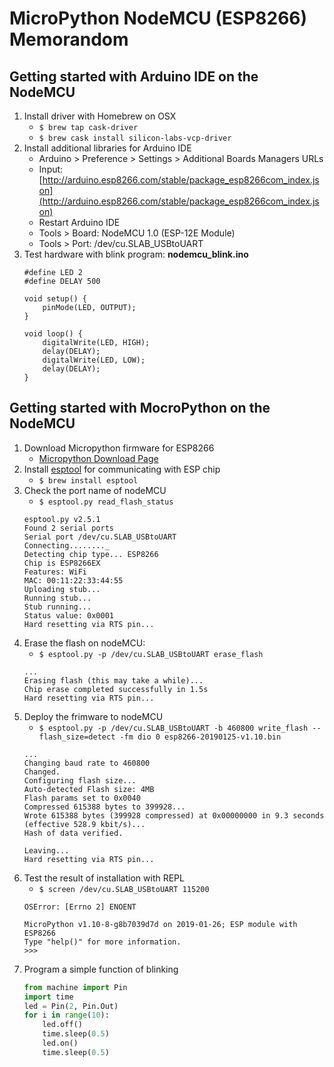 # MicroPython NodeMCU (ESP8266) Memorandom

## Getting started with Arduino IDE on the NodeMCU
1. Install driver with Homebrew on OSX
    * `$ brew tap cask-driver`
    * `$ brew cask install silicon-labs-vcp-driver`
2. Install additional libraries for Arduino IDE
    * Arduino > Preference > Settings > Additional Boards Managers URLs
    * Input: [http://arduino.esp8266.com/stable/package_esp8266com_index.json](http://arduino.esp8266.com/stable/package_esp8266com_index.json)
    * Restart Arduino IDE
    * Tools > Board: NodeMCU 1.0 (ESP-12E Module)
    * Tools > Port: /dev/cu.SLAB_USBtoUART
3. Test hardware with blink program: **nodemcu_blink.ino**
    ```arudino
    #define LED 2
    #define DELAY 500

    void setup() {
        pinMode(LED, OUTPUT);  
    }

    void loop() {
        digitalWrite(LED, HIGH);
        delay(DELAY);
        digitalWrite(LED, LOW);
        delay(DELAY);
    }
    ```

## Getting started with MocroPython on the NodeMCU
1. Download Micropython firmware for ESP8266
    * [Micropython Download Page](http://micropython.org/download/#esp8266)
2. Install [esptool](https://github.com/espressif/esptool) for communicating with ESP chip
    * `$ brew install esptool`
3. Check the port name of nodeMCU
    * `$ esptool.py read_flash_status`
    ```console
    esptool.py v2.5.1
    Found 2 serial ports
    Serial port /dev/cu.SLAB_USBtoUART
    Connecting........_
    Detecting chip type... ESP8266
    Chip is ESP8266EX
    Features: WiFi
    MAC: 00:11:22:33:44:55
    Uploading stub...
    Running stub...
    Stub running...
    Status value: 0x0001
    Hard resetting via RTS pin...
    ```
4. Erase the flash on nodeMCU: 
    * `$ esptool.py -p /dev/cu.SLAB_USBtoUART erase_flash`
    ```console
    ...
    Erasing flash (this may take a while)...
    Chip erase completed successfully in 1.5s
    Hard resetting via RTS pin...
    ```
5. Deploy the frimware to nodeMCU
    * `$ esptool.py -p /dev/cu.SLAB_USBtoUART -b 460800 write_flash --flash_size=detect -fm dio 0 esp8266-20190125-v1.10.bin`
    ```console
    ...
    Changing baud rate to 460800
    Changed.
    Configuring flash size...
    Auto-detected Flash size: 4MB
    Flash params set to 0x0040
    Compressed 615388 bytes to 399928...
    Wrote 615388 bytes (399928 compressed) at 0x00000000 in 9.3 seconds (effective 528.9 kbit/s)...
    Hash of data verified.

    Leaving...
    Hard resetting via RTS pin...
    ```
6. Test the result of installation with REPL
    * `$ screen /dev/cu.SLAB_USBtoUART 115200`
    ```console
    OSError: [Errno 2] ENOENT

    MicroPython v1.10-8-g8b7039d7d on 2019-01-26; ESP module with ESP8266
    Type "help()" for more information.
    >>>
    ```
7. Program a simple function of blinking
    ```python
    from machine import Pin
    import time
    led = Pin(2, Pin.Out)
    for i in range(10):
        led.off()
        time.sleep(0.5)
        led.on()
        time.sleep(0.5)
    ```